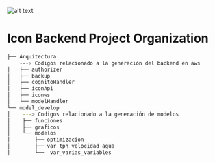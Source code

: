 ![alt text](https://poc-tes-input.s3.amazonaws.com/Logo+UNIT+Vertical.png)

# Icon Backend Project Organization
```sh
├── Arquitectura
    ---> Codigos relacionado a la generación del backend en aws
│   ├── authorizer
│   ├── backup
│   ├── cognitoHandler
│   ├── iconApi
│   ├── iconws
│   └── modelHandler
└── model_develop
│    ---> Codigos relacionado a la generación de modelos 
│    ├── funciones
│    ├── graficos
│    └── modelos
│        ├── optimizacion
│        ├── var_tph_velocidad_agua
│        └──  var_varias_variables
```